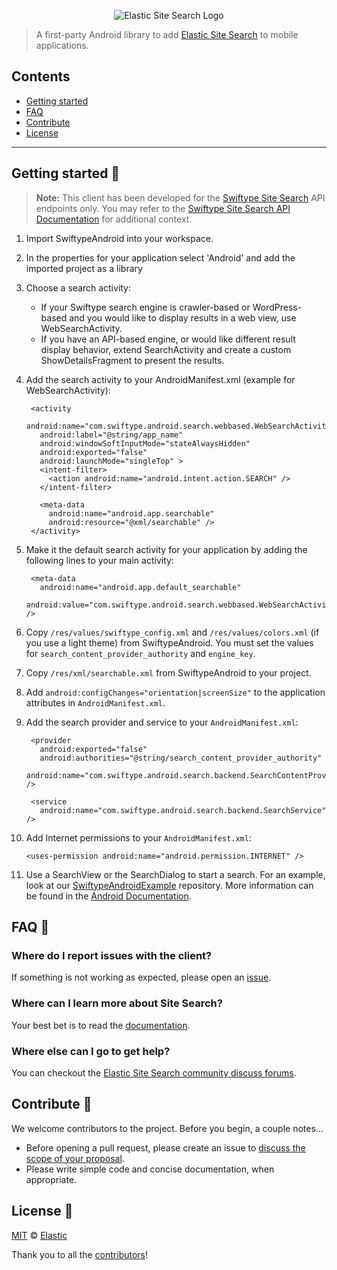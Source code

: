 <p align="center"><img src="https://github.com/swiftype/SwiftypeAndroid/blob/master/logo-app-search.png?raw=true" alt="Elastic Site Search Logo"></p>

> A first-party Android library to add [Elastic Site Search](https://swiftype.com/documentation/site-search/overview) to mobile applications.

## Contents

+ [Getting started](#getting-started-)
+ [FAQ](#faq-)
+ [Contribute](#contribute-)
+ [License](#license-)

***

## Getting started 🐣

> **Note:** This client has been developed for the [Swiftype Site Search](https://www.swiftype.com/site-search) API endpoints only. You may refer to the [Swiftype Site Search API Documentation](https://swiftype.com/documentation/site-search/overview) for additional context.

1. Import SwiftypeAndroid into your workspace.
2. In the properties for your application select 'Android' and add the imported project as a library
3. Choose a search activity:
    - If your Swiftype search engine is crawler-based or WordPress-based and you would like to display results in a web view, use WebSearchActivity.
	- If you have an API-based engine, or would like different result display behavior, extend SearchActivity and create a custom ShowDetailsFragment to present the results.
4. Add the search activity to your AndroidManifest.xml (example for WebSearchActivity):

        <activity
	      android:name="com.swiftype.android.search.webbased.WebSearchActivity"
		  android:label="@string/app_name"
		  android:windowSoftInputMode="stateAlwaysHidden"
		  android:exported="false"
		  android:launchMode="singleTop" >
		  <intent-filter>
		    <action android:name="android.intent.action.SEARCH" />
		  </intent-filter>

          <meta-data
		    android:name="android.app.searchable"
		    android:resource="@xml/searchable" />
    	</activity>

5. Make it the default search activity for your application by adding the following lines to your main activity:

        <meta-data
		  android:name="android.app.default_searchable"
		  android:value="com.swiftype.android.search.webbased.WebSearchActivity" />

6. Copy `/res/values/swiftype_config.xml` and `/res/values/colors.xml` (if you use a light theme) from SwiftypeAndroid. You must set the values for `search_content_provider_authority` and `engine_key`.
7. Copy `/res/xml/searchable.xml` from SwiftypeAndroid to your project.
8. Add `android:configChanges="orientation|screenSize"` to the application attributes in `AndroidManifest.xml`.
9. Add the search provider and service to your `AndroidManifest.xml`:

        <provider
          android:exported="false"
          android:authorities="@string/search_content_provider_authority"
          android:name="com.swiftype.android.search.backend.SearchContentProvider" />

        <service
          android:name="com.swiftype.android.search.backend.SearchService" />

10. Add Internet permissions to your `AndroidManifest.xml`:

		<uses-permission android:name="android.permission.INTERNET" />

11. Use a SearchView or the SearchDialog to start a search. For an example, look at our [SwiftypeAndroidExample](https://github.com/swiftype/SwiftypeAndroidExample) repository. More information can be found in the [Android Documentation](http://developer.android.com/training/search/setup.html).

## FAQ 🔮

### Where do I report issues with the client?

If something is not working as expected, please open an [issue](https://github.com/swiftype/SwiftypeAndroid/issues/new).

### Where can I learn more about Site Search?

Your best bet is to read the [documentation](https://swiftype.com/documentation/site-search).

### Where else can I go to get help?

You can checkout the [Elastic Site Search community discuss forums](https://discuss.elastic.co/c/site-search).

## Contribute 🚀

We welcome contributors to the project. Before you begin, a couple notes...

+ Before opening a pull request, please create an issue to [discuss the scope of your proposal](https://github.com/swiftype/SwiftypeAndroid/issues).
+ Please write simple code and concise documentation, when appropriate.

## License 📗

[MIT](https://github.com/swiftype/SwiftypeAndroid/blob/master/LICENSE) © [Elastic](https://github.com/elastic)

Thank you to all the [contributors](https://github.com/swiftype/SwiftypeAndroid/graphs/contributors)!
